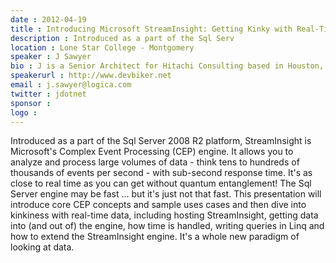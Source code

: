 ```yaml
---
date : 2012-04-19
title : Introducing Microsoft StreamInsight: Getting Kinky with Real-Time Data
description : Introduced as a part of the Sql Serv
location : Lone Star College - Montgomery
speaker : J Sawyer
bio : J is a Senior Architect for Hitachi Consulting based in Houston, TX who absolutely loves to write code and build cool, innovative solutions to hard problems. Lately he's been deeply involved with Microsoft's Complex Event Processing platform - StreamInsight - and have been recognized by Microsoft as a Most Valuable Professional (MVP). He's also the President of the Houston .NET User's Group
speakerurl : http://www.devbiker.net
email : j.sawyer@logica.com
twitter : jdotnet
sponsor : 
logo : 
---
```

Introduced as a part of the Sql Server 2008 R2 platform, StreamInsight is Microsoft's Complex Event Processing (CEP) engine. It allows you to analyze and process large volumes of data - think tens to hundreds of thousands of events per second - with sub-second response time. It's as close to real time as you can get without quantum entanglement! The Sql Server engine may be fast ... but it's just not that fast. This presentation will introduce core CEP concepts and sample uses cases and then dive into kinkiness with real-time data, including hosting StreamInsight, getting data into (and out of) the engine, how time is handled, writing queries in Linq and how to extend the StreamInsight engine. It's a whole new paradigm of looking at data.
